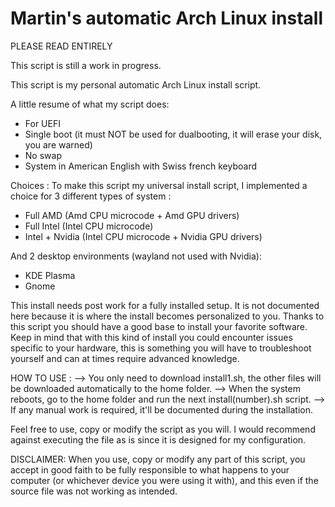 # Martin's automatic Arch Linux install

PLEASE READ ENTIRELY

This script is still a work in progress.

This script is my personal automatic Arch Linux install script.

A little resume of what my script does:

- For UEFI
- Single boot (it must NOT be used for dualbooting, it will erase your disk, you are warned)
- No swap
- System in American English with Swiss french keyboard

Choices :
To make this script my universal install script, I implemented a choice for 3 different types of system :
- Full AMD (Amd CPU microcode + Amd GPU drivers)
- Full Intel (Intel CPU microcode)
- Intel + Nvidia (Intel CPU microcode + Nvidia GPU drivers)

And 2 desktop environments (wayland not used with Nvidia):
- KDE Plasma
- Gnome


This install needs post work for a fully installed setup.
It is not documented here because it is where the install becomes personalized to you.
Thanks to this script you should have a good base to install your favorite software.
Keep in mind that with this kind of install you could encounter issues specific to your hardware, this is something you will have to troubleshoot yourself and can at times require advanced knowledge.


HOW TO USE :
--> You only need to download install1.sh, the other files will be downloaded automatically to the home folder.
--> When the system reboots, go to the home folder and run the next install(number).sh script.
--> If any manual work is required, it'll be documented during the installation.


Feel free to use, copy or modify the script as you will.
I would recommend against executing the file as is since it is designed for my configuration.

DISCLAIMER:
When you use, copy or modify any part of this script, you accept in good faith to be fully responsible to what happens to your computer (or whichever device you were using it with), and this even if the source file was not working as intended.
